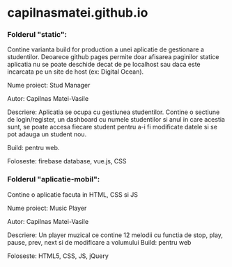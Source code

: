 # capilnasmatei.github.io

### Folderul "static":

Contine varianta build for production a unei aplicatie de gestionare a studentilor. Deoarece github pages permite doar afisarea paginilor statice aplicatia nu se poate deschide decat de pe localhost sau daca este incarcata pe un site de host (ex:  Digital Ocean).

Nume proiect: Stud Manager

Autor: Capilnas Matei-Vasile

Descriere: Aplicatia se ocupa cu gestiunea studentilor. Contine o sectiune de login/register, un dashboard cu numele studentilor si anul in care acestia sunt, se poate accesa fiecare student pentru a-i fi modificate datele si se pot adauga un student nou.

Build: pentru web.

Foloseste: firebase database, vue.js, CSS

### Folderul "aplicatie-mobil":

Contine o aplicatie facuta in HTML, CSS si JS

Nume proiect: Music Player

Autor: Capilnas Matei-Vasile

Descriere: Un player muzical ce contine 12 melodii cu functia de stop, play, pause, prev, next si de modificare a volumului
Build: pentru web

Foloseste: HTML5, CSS, JS, jQuery
